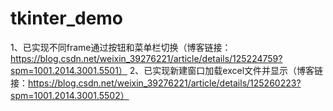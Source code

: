 # tkinter_demo
1、已实现不同frame通过按钮和菜单栏切换（博客链接：https://blog.csdn.net/weixin_39276221/article/details/125224759?spm=1001.2014.3001.5501） 2、已实现新建窗口加载excel文件并显示（博客链接：https://blog.csdn.net/weixin_39276221/article/details/125260223?spm=1001.2014.3001.5502）
